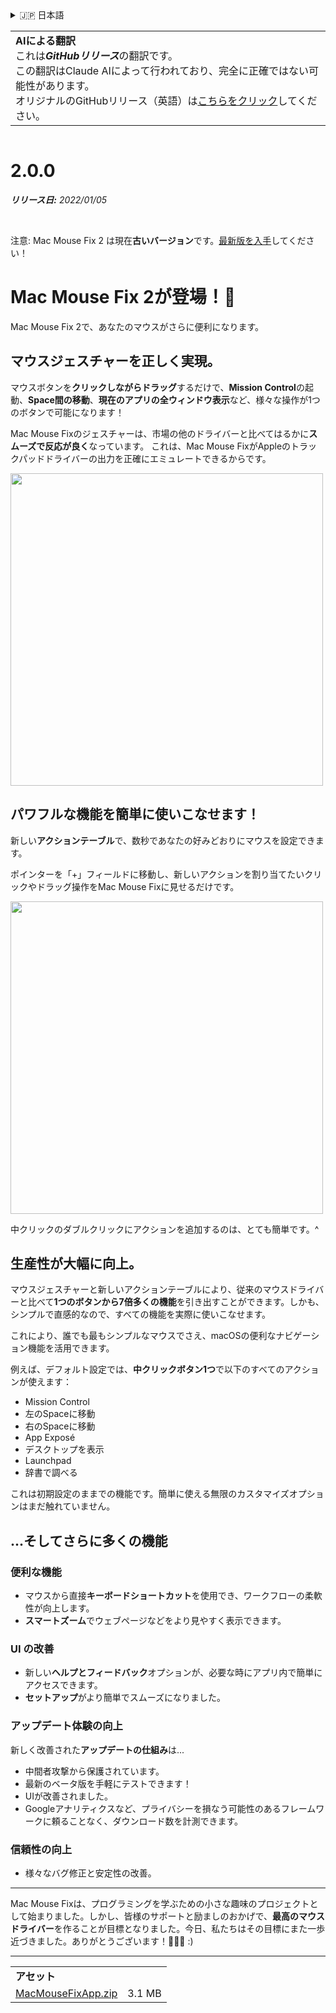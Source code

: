 <details>
<summary>🇯🇵 日本語</summary>

[🇬🇧 English (GitHub)](https://github.com/noah-nuebling/mac-mouse-fix/releases/tag/2.0.0)\
[🇦🇩 Català](https://redirect.macmousefix.com/?target=mmf-release&tag=2.0.0&locale=ca)\
[🇩🇪 Deutsch](https://redirect.macmousefix.com/?target=mmf-release&tag=2.0.0&locale=de)\
[🇪🇸 Español](https://redirect.macmousefix.com/?target=mmf-release&tag=2.0.0&locale=es)\
[🇫🇷 Français](https://redirect.macmousefix.com/?target=mmf-release&tag=2.0.0&locale=fr)\
[🇮🇩 Indonesia](https://redirect.macmousefix.com/?target=mmf-release&tag=2.0.0&locale=id)\
[🇮🇹 Italiano](https://redirect.macmousefix.com/?target=mmf-release&tag=2.0.0&locale=it)\
[🇭🇺 Magyar](https://redirect.macmousefix.com/?target=mmf-release&tag=2.0.0&locale=hu)\
[🇳🇱 Nederlands](https://redirect.macmousefix.com/?target=mmf-release&tag=2.0.0&locale=nl)\
[🇵🇱 Polski](https://redirect.macmousefix.com/?target=mmf-release&tag=2.0.0&locale=pl)\
[🇧🇷 Português (Brasil)](https://redirect.macmousefix.com/?target=mmf-release&tag=2.0.0&locale=pt-BR)\
[🇵🇹 Português (Portugal)](https://redirect.macmousefix.com/?target=mmf-release&tag=2.0.0&locale=pt-PT)\
[🇷🇴 Română](https://redirect.macmousefix.com/?target=mmf-release&tag=2.0.0&locale=ro)\
[🇸🇪 Svenska](https://redirect.macmousefix.com/?target=mmf-release&tag=2.0.0&locale=sv)\
[🇻🇳 Tiếng Việt](https://redirect.macmousefix.com/?target=mmf-release&tag=2.0.0&locale=vi)\
[🇹🇷 Türkçe](https://redirect.macmousefix.com/?target=mmf-release&tag=2.0.0&locale=tr)\
[🇨🇿 Čeština](https://redirect.macmousefix.com/?target=mmf-release&tag=2.0.0&locale=cs)\
[🇬🇷 Ελληνικά](https://redirect.macmousefix.com/?target=mmf-release&tag=2.0.0&locale=el)\
[🇷🇺 Русский](https://redirect.macmousefix.com/?target=mmf-release&tag=2.0.0&locale=ru)\
[🇺🇦 Українська](https://redirect.macmousefix.com/?target=mmf-release&tag=2.0.0&locale=uk)\
[🇮🇱 עברית](https://redirect.macmousefix.com/?target=mmf-release&tag=2.0.0&locale=he)\
[🇸🇦 العربية](https://redirect.macmousefix.com/?target=mmf-release&tag=2.0.0&locale=ar)\
[🇮🇳 हिन्दी](https://redirect.macmousefix.com/?target=mmf-release&tag=2.0.0&locale=hi)\
[🇹🇭 ไทย](https://redirect.macmousefix.com/?target=mmf-release&tag=2.0.0&locale=th)\
[🇨🇳 中文 (简体)](https://redirect.macmousefix.com/?target=mmf-release&tag=2.0.0&locale=zh-Hans)\
[🇨🇳 中文 (繁體)](https://redirect.macmousefix.com/?target=mmf-release&tag=2.0.0&locale=zh-Hant)\
[🇭🇰 中文（香港)](https://redirect.macmousefix.com/?target=mmf-release&tag=2.0.0&locale=zh-HK)\
**🇯🇵 日本語**\
[🇰🇷 한국어](https://redirect.macmousefix.com/?target=mmf-release&tag=2.0.0&locale=ko)\
[Help translate Mac Mouse Fix to different languages!](https://github.com/noah-nuebling/mac-mouse-fix/discussions/731)
</details>
<table align=><td>
<b>AIによる翻訳</b><br>
これは<b><em>GitHubリリース</em></b>の翻訳です。<br>
この翻訳はClaude AIによって行われており、完全に正確ではない可能性があります。<br>
オリジナルのGitHubリリース（英語）は<a href="https://github.com/noah-nuebling/mac-mouse-fix/releases/tag/2.0.0">こちらをクリック</a>してください。
</td></table>

<table></table>

# 2.0.0
***リリース日:** 2022/01/05*

<br>

注意: Mac Mouse Fix 2 は現在**古いバージョン**です。[最新版を入手](https://github.com/noah-nuebling/mac-mouse-fix/releases)してください！

# Mac Mouse Fix 2が登場！🎉

Mac Mouse Fix 2で、あなたのマウスがさらに便利になります。

## マウスジェスチャーを正しく実現。

マウスボタンを**クリックしながらドラッグ**するだけで、**Mission Control**の起動、**Space間の移動**、**現在のアプリの全ウィンドウ表示**など、様々な操作が1つのボタンで可能になります！

Mac Mouse Fixのジェスチャーは、市場の他のドライバーと比べてはるかに**スムーズで反応が良く**なっています。
これは、Mac Mouse FixがAppleのトラックパッドドライバーの出力を正確にエミュレートできるからです。

<img width=500px src="https://user-images.githubusercontent.com/40808343/149643011-cc3311f1-af5c-453a-8206-2c6496d73d61.gif">

## パワフルな機能を簡単に使いこなせます！

新しい**アクションテーブル**で、数秒であなたの好みどおりにマウスを設定できます。

ポインターを「+」フィールドに移動し、新しいアクションを割り当てたいクリックやドラッグ操作をMac Mouse Fixに見せるだけです。

<img width=500px src="https://user-images.githubusercontent.com/40808343/149642392-d0e25cf9-b49b-4398-b2e9-af2e810c8594.gif">

中クリックのダブルクリックにアクションを追加するのは、とても簡単です。^

## 生産性が大幅に向上。

マウスジェスチャーと新しいアクションテーブルにより、従来のマウスドライバーと比べて**1つのボタンから7倍多くの機能**を引き出すことができます。しかも、シンプルで直感的なので、すべての機能を実際に使いこなせます。

これにより、誰でも最もシンプルなマウスでさえ、macOSの便利なナビゲーション機能を活用できます。

例えば、デフォルト設定では、**中クリックボタン1つ**で以下のすべてのアクションが使えます：

- Mission Control
- 左のSpaceに移動
- 右のSpaceに移動
- App Exposé
- デスクトップを表示
- Launchpad
- 辞書で調べる

これは初期設定のままでの機能です。簡単に使える無限のカスタマイズオプションはまだ触れていません。

## ...そしてさらに多くの機能

### 便利な機能

- マウスから直接**キーボードショートカット**を使用でき、ワークフローの柔軟性が向上します。
- **スマートズーム**でウェブページなどをより見やすく表示できます。

### UI の改善

- 新しい**ヘルプとフィードバック**オプションが、必要な時にアプリ内で簡単にアクセスできます。
- **セットアップ**がより簡単でスムーズになりました。

### アップデート体験の向上

新しく改善された**アップデートの仕組み**は...

- 中間者攻撃から保護されています。
- 最新のベータ版を手軽にテストできます！
- UIが改善されました。
- Googleアナリティクスなど、プライバシーを損なう可能性のあるフレームワークに頼ることなく、ダウンロード数を計測できます。

### 信頼性の向上

- 様々なバグ修正と安定性の改善。

---

Mac Mouse Fixは、プログラミングを学ぶための小さな趣味のプロジェクトとして始まりました。しかし、皆様のサポートと励ましのおかげで、**最高のマウスドライバー**を作ることが目標となりました。今日、私たちはその目標にまた一歩近づきました。ありがとうございます！🚀🚀🚀 :)

---

<table align="start">
<tr>
    <td colspan=2>
        <b>アセット</b>
    </td>
</tr>
<tr>
    <td><a href="https://github.com/noah-nuebling/mac-mouse-fix/releases/download/2.0.0/MacMouseFixApp.zip">MacMouseFixApp.zip</a></td>
    <td>3.1 MB</td>
</tr>
</table>